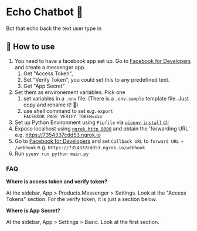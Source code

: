 # Echo Chatbot 👋

Bot that echo back the text user type in

## 🏫 How to use

1. You need to have a facebook app set up. Go to [Facebook for Developers](https://developers.facebook.com/apps/) and create a messenger app.
    1. Get "Access Token", 
    2. Set "Verify Token", you could set this to any predefined text. 
    3. Get "App Secret"
2. Set them as environement variables. Pick one
    1. set variables in a `.env` file. (There is a `.env.sample` template file. Just copy and rename it! 👨)
    2. use shell command to set e.g. `export FACEBOOK_PAGE_VERIFY_TOKEN=xxx` 
3. Set up Python Environment using `Pipfile` via [`pipenv install` cli](https://github.com/pypa/pipenv)
4. Expose localhost using [`ngrok http 8000`](https://ngrok.com/) and obtain the 'forwarding URL` e.g. https://7354337cdd53.ngrok.io
5. Go to [Facebook for Developers](https://developers.facebook.com/apps/) and set `Callback URL` to `forward URL` + `/webhook` e.g. `https://7354337cdd53.ngrok.io/webhook`
6. Run `pyenv run python main.py`

### FAQ
**Where is access token and verify token?**

At the sidebar, App > Products.Messenger > Settings. Look at the "Access Tokens" section.
For the verify token, it is just a section below.

**Where is App Secret?**

At the sidebar, App > Settings > Basic. Look at the first section.